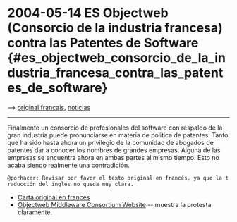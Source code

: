 # 2004-05-14 ES Objectweb (Consorcio de la industria francesa) contra las Patentes de Software {#es_objectweb_consorcio_de_la_industria_francesa_contra_las_patentes_de_software}

\--\> [ original francais](LtrObjectwebMeps0405Fr "wikilink"), [
noticias](SwpatcninoEs "wikilink")

------------------------------------------------------------------------

Finalmente un consorcio de profesionales del software con respaldo de la
gran industria puede pronunciarse en materia de politica de patentes.
Tanto que ha sido hasta ahora un privilegio de la comunidad de abogados
de patentes dar a conocer los nombres de grandes empresas. Alguna de las
empresas se encuentra ahora en ambas partes al mismo tiempo. Esto no
acaba siendo realmente una contradición.

`@porhacer: Revisar por favor el texto original en francés, ya que la traducción del inglés no queda muy clara. `

-   [ Carta original en francés ](LtrObjectwebMeps0405Fr "wikilink")
-   [Objectweb Middleware Consortium
    Website](http://www.objectweb.org/ "wikilink") \-- muestra la
    protesta claramente.
